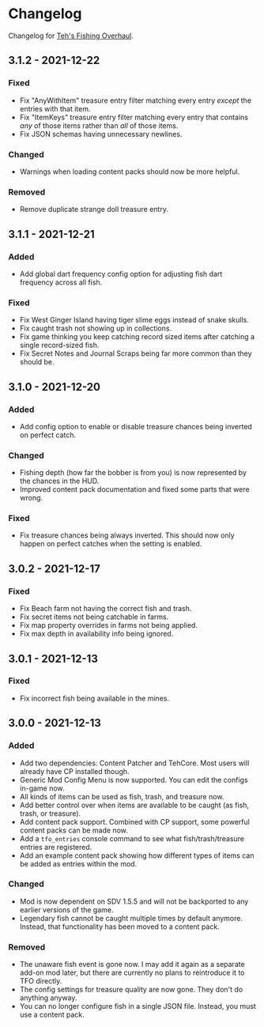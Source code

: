 # Changelog

Changelog for [Teh's Fishing Overhaul].

## 3.1.2 - 2021-12-22

### Fixed

- Fix "AnyWithItem" treasure entry filter matching every entry _except_ the entries with that item.
- Fix "ItemKeys" treasure entry filter matching every entry that contains _any_ of those items
  rather than _all_ of those items.
- Fix JSON schemas having unnecessary newlines.

### Changed

- Warnings when loading content packs should now be more helpful.

### Removed

- Remove duplicate strange doll treasure entry.

## 3.1.1 - 2021-12-21

### Added

- Add global dart frequency config option for adjusting fish dart frequency across all fish.

### Fixed

- Fix West Ginger Island having tiger slime eggs instead of snake skulls.
- Fix caught trash not showing up in collections.
- Fix game thinking you keep catching record sized items after catching a single record-sized fish.
- Fix Secret Notes and Journal Scraps being far more common than they should be.

## 3.1.0 - 2021-12-20

### Added

- Add config option to enable or disable treasure chances being inverted on perfect catch.

### Changed

- Fishing depth (how far the bobber is from you) is now represented by the chances in the HUD.
- Improved content pack documentation and fixed some parts that were wrong.

### Fixed

- Fix treasure chances being always inverted. This should now only happen on perfect catches
  when the setting is enabled.

## 3.0.2 - 2021-12-17

### Fixed

- Fix Beach farm not having the correct fish and trash.
- Fix secret items not being catchable in farms.
- Fix map property overrides in farms not being applied.
- Fix max depth in availability info being ignored.

## 3.0.1 - 2021-12-13

### Fixed

- Fix incorrect fish being available in the mines.

## 3.0.0 - 2021-12-13

### Added

- Add two dependencies: Content Patcher and TehCore. Most users will already have CP installed
  though.
- Generic Mod Config Menu is now supported. You can edit the configs in-game now.
- All kinds of items can be used as fish, trash, and treasure now.
- Add better control over when items are available to be caught (as fish, trash, or treasure).
- Add content pack support. Combined with CP support, some powerful content packs can be made now.
- Add a `tfo_entries` console command to see what fish/trash/treasure entries are registered.
- Add an example content pack showing how different types of items can be added as entries within
  the mod.

### Changed

- Mod is now dependent on SDV 1.5.5 and will not be backported to any earlier versions of the game.
- Legendary fish cannot be caught multiple times by default anymore. Instead, that functionality
  has been moved to a content pack.

### Removed

- The unaware fish event is gone now. I may add it again as a separate add-on mod later, but there
  are currently no plans to reintroduce it to TFO directly.
- The config settings for treasure quality are now gone. They don't do anything anyway.
- You can no longer configure fish in a single JSON file. Instead, you must use a content pack.

[teh's fishing overhaul]: https://www.nexusmods.com/stardewvalley/mods/866
